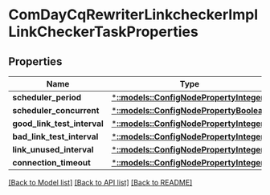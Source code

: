 # ComDayCqRewriterLinkcheckerImplLinkCheckerTaskProperties

## Properties
Name | Type | Description | Notes
------------ | ------------- | ------------- | -------------
**scheduler_period** | [***::models::ConfigNodePropertyInteger**](configNodePropertyInteger.md) |  | [optional] 
**scheduler_concurrent** | [***::models::ConfigNodePropertyBoolean**](configNodePropertyBoolean.md) |  | [optional] 
**good_link_test_interval** | [***::models::ConfigNodePropertyInteger**](configNodePropertyInteger.md) |  | [optional] 
**bad_link_test_interval** | [***::models::ConfigNodePropertyInteger**](configNodePropertyInteger.md) |  | [optional] 
**link_unused_interval** | [***::models::ConfigNodePropertyInteger**](configNodePropertyInteger.md) |  | [optional] 
**connection_timeout** | [***::models::ConfigNodePropertyInteger**](configNodePropertyInteger.md) |  | [optional] 

[[Back to Model list]](../README.md#documentation-for-models) [[Back to API list]](../README.md#documentation-for-api-endpoints) [[Back to README]](../README.md)


